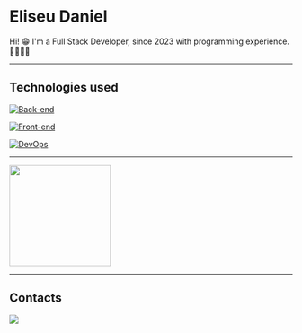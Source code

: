 # Eliseu Daniel

Hi! 😁 I'm a Full Stack Developer, since 2023 with programming experience. 👨🏻‍💻🚀

___

## Technologies used

[![Back-end](https://skillicons.dev/icons?i=php,nodejs)]()

[![Front-end](https://skillicons.dev/icons?i=html,css,javascript,reactjs)]()

[![DevOps](https://skillicons.dev/icons?i=git,mysql,linux)]()

___
<img height="180em" src="https://github-readme-stats.vercel.app/api/top-langs/?username=eliseu-daniel&layout=compact&theme=dark"/>

___

## Contacts

<a href="https://www.linkedin.com/in/eliseu-daniel-ferreira/" target="_blank" style="margin-right: 0.5rem;">
    <img src="https://img.shields.io/badge/LinkedIn-333?style=for-the-badge&logo=LinkedIn&logoColor=white" />
</a>

